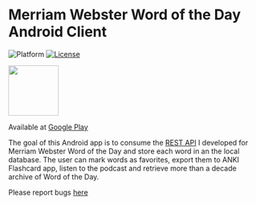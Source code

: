 # Merriam Webster Word of the Day Android Client

![Platform](https://img.shields.io/badge/platform-Android-blue.svg)
[![License](https://img.shields.io/badge/license-Apache%202.0-blue.svg)](https://opensource.org/licenses/Apache-2.0)

<img height="100" width="100" src="https://lh3.googleusercontent.com/NWa3go841l1_yg8_7E7lnGIUOSdpG4yqXmNz0RUmyRmufqip6O1KsT-NFFYBsPlil_8=s360"/>

Available at <a href="https://lh3.googleusercontent.com/NWa3go841l1_yg8_7E7lnGIUOSdpG4yqXmNz0RUmyRmufqip6O1KsT-NFFYBsPlil_8=s360">Google Play</a>

The goal of this Android app is to consume the <a href="https://github.com/siavash1986/MerriamWebstr-Word-of-the-Day">REST API</a> I developed for Merriam Webster Word of the Day and store each word in an the local database. The user can mark words as favorites, export them to ANKI Flashcard app, listen to the podcast and retrieve more than a decade archive of Word of the Day.

Please report bugs <a href="https://github.com/siavash1986/mw_word_of_the_day_android/issues">here</a>
